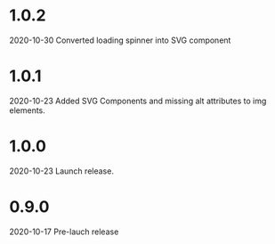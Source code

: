 # 1.0.2

2020-10-30
Converted loading spinner into SVG component

# 1.0.1

2020-10-23
Added SVG Components and missing alt attributes to img elements.

# 1.0.0

2020-10-23
Launch release.

# 0.9.0

2020-10-17
Pre-lauch release
